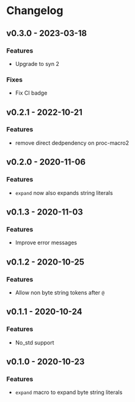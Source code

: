 # Changelog

## v0.3.0 - 2023-03-18

### Features
- Upgrade to syn 2

### Fixes
- Fix CI badge

## v0.2.1 - 2022-10-21

### Features
- remove direct dedpendency on proc-macro2


## v0.2.0 - 2020-11-06

### Features
- `expand` now also expands string literals


## v0.1.3 - 2020-11-03

### Features
- Improve error messages


## v0.1.2 - 2020-10-25

### Features
- Allow non byte string tokens after `@`


## v0.1.1 - 2020-10-24

### Features
- No_std support


## v0.1.0 - 2020-10-23

### Features
- `expand` macro to expand byte string literals
